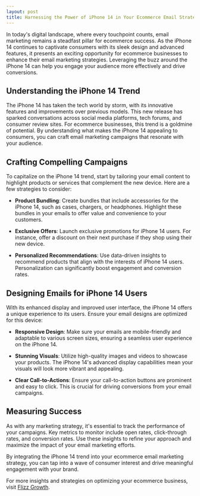 ```yaml
---
layout: post
title: Harnessing the Power of iPhone 14 in Your Ecommerce Email Strategies
---
```



In today's digital landscape, where every touchpoint counts, email marketing remains a steadfast pillar for ecommerce success. As the iPhone 14 continues to captivate consumers with its sleek design and advanced features, it presents an exciting opportunity for ecommerce businesses to enhance their email marketing strategies. Leveraging the buzz around the iPhone 14 can help you engage your audience more effectively and drive conversions. 

## Understanding the iPhone 14 Trend

The iPhone 14 has taken the tech world by storm, with its innovative features and improvements over previous models. This new release has sparked conversations across social media platforms, tech forums, and consumer review sites. For ecommerce businesses, this trend is a goldmine of potential. By understanding what makes the iPhone 14 appealing to consumers, you can craft email marketing campaigns that resonate with your audience.

## Crafting Compelling Campaigns

To capitalize on the iPhone 14 trend, start by tailoring your email content to highlight products or services that complement the new device. Here are a few strategies to consider:

- **Product Bundling**: Create bundles that include accessories for the iPhone 14, such as cases, chargers, or headphones. Highlight these bundles in your emails to offer value and convenience to your customers.
  
- **Exclusive Offers**: Launch exclusive promotions for iPhone 14 users. For instance, offer a discount on their next purchase if they shop using their new device. 

- **Personalized Recommendations**: Use data-driven insights to recommend products that align with the interests of iPhone 14 users. Personalization can significantly boost engagement and conversion rates.

## Designing Emails for iPhone 14 Users

With its enhanced display and improved user interface, the iPhone 14 offers a unique experience to its users. Ensure your email designs are optimized for this device:

- **Responsive Design**: Make sure your emails are mobile-friendly and adaptable to various screen sizes, ensuring a seamless user experience on the iPhone 14.

- **Stunning Visuals**: Utilize high-quality images and videos to showcase your products. The iPhone 14's advanced display capabilities mean your visuals will look more vibrant and appealing.

- **Clear Call-to-Actions**: Ensure your call-to-action buttons are prominent and easy to click. This is crucial for driving conversions from your email campaigns.

## Measuring Success

As with any marketing strategy, it's essential to track the performance of your campaigns. Key metrics to monitor include open rates, click-through rates, and conversion rates. Use these insights to refine your approach and maximize the impact of your email marketing efforts.

By integrating the iPhone 14 trend into your ecommerce email marketing strategy, you can tap into a wave of consumer interest and drive meaningful engagement with your brand.

For more insights and strategies on optimizing your ecommerce business, visit [Flizz Growth](https://flizzgrowth.com).